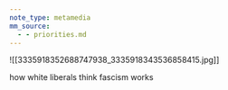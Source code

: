 ```yaml
---
note_type: metamedia
mm_source:
  - - priorities.md
---
```


![[3335918352688747938_3335918343536858415.jpg]]

how white liberals think fascism works


